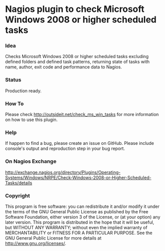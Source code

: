 # Nagios plugin to check Microsoft Windows 2008 or higher scheduled tasks

### Idea

Checks Microsoft Windows 2008 or higher scheduled tasks excluding defined folders and defined task patterns, returning state of 
tasks with name, author, exit code and performance data to Nagios.

### Status

Production ready. 

### How To

Please check http://outsideit.net/check_ms_win_tasks for more information on how to use this plugin.

### Help

If happen to find a bug, please create an issue on GitHub. Please include console's output and reproduction 
step in your bug report. 

### On Nagios Exchange

http://exchange.nagios.org/directory/Plugins/Operating-Systems/Windows/NRPE/Check-Windows-2008-or-Higher-Scheduled-Tasks/details

### Copyright

This program is free software: you can redistribute it and/or modify it under the terms of the GNU General Public 
License as published by the Free Software Foundation, either version 3 of the License, or (at your option) any later 
version. This program is distributed in the hope that it will be useful, but WITHOUT ANY WARRANTY; without even the 
implied warranty of MERCHANTABILITY or FITNESS FOR A PARTICULAR PURPOSE. See the GNU General Public License for more 
details at <http://www.gnu.org/licenses/>.
